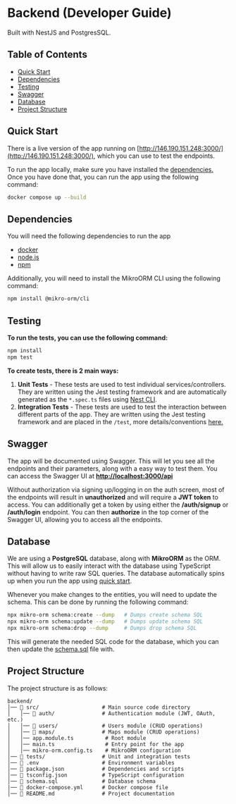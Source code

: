 # Backend (Developer Guide)
Built with NestJS and PostgresSQL. 

## Table of Contents
- [Quick Start](#quick-start)
- [Dependencies](#dependencies)
- [Testing](#testing)
- [Swagger](#swagger)
- [Database](#database)
- [Project Structure](#project-structure)


## Quick Start
There is a live version of the app running on [http://146.190.151.248:3000/](http://146.190.151.248:3000/), which you can use to test the endpoints.

To run the app locally, make sure you have installed the [dependencies.](#dependencies) Once you have done that, you can run the app using the following command:
```bash
docker compose up --build
```


## Dependencies
You will need the following dependencies to run the app
- [docker](https://docs.docker.com/compose/install/)
- [node.js](https://nodejs.org/en/download)
- [npm](https://docs.npmjs.com/downloading-and-installing-node-js-and-npm)

Additionally, you will need to install the MikroORM CLI using the following command:
```bash
npm install @mikro-orm/cli
```


## Testing
**To run the tests, you can use the following command:**
```bash
npm install
npm test
```
**To create tests, there is 2 main ways:**
1. **Unit Tests** - These tests are used to test individual services/controllers. They are written using the Jest testing framework and are automatically generated as the `*.spec.ts` files using [Nest CLI](https://docs.nestjs.com/cli/overview).
2. **Integration Tests** - These tests are used to test the interaction between different parts of the app. They are written using the Jest testing framework and are placed in the `/test`, more details/conventions [here.](https://docs.nestjs.com/fundamentals/testing#end-to-end-testing)


## Swagger
The app will be documented using Swagger. This will let you see all the endpoints and their parameters, along with a easy way to test them. You can access the Swagger UI at
**[http://localhost:3000/api](http://localhost:3000/api)**

Without authorization via signing up/logging in on the auth screen, most of the endpoints will result in **unauthorized** and will require a **JWT token** to access. You can additionally get a token by using either the **/auth/signup** or **/auth/login** endpoint. You can then **authorize** in the top corner of the Swagger UI, allowing you  to access all the endpoints.


## Database
We are using a **PostgreSQL** database, along with **MikroORM** as the ORM. This will allow us to easily interact with the database using TypeScript without having to write raw SQL queries. The database automatically spins up when you run the app using [quick start](#quick-start).

Whenever you make changes to the entities, you will need to update the schema. This can be done by running the following command:
```bash
npx mikro-orm schema:create --dump   # Dumps create schema SQL
npx mikro-orm schema:update --dump   # Dumps update schema SQL
npx mikro-orm schema:drop --dump     # Dumps drop schema SQL
```
This will generate the needed SQL code for the database, which you can then update the [schema.sql](./schema.sql) file with. 


## Project Structure
The project structure is as follows:
```
backend/
│── 📂 src/                    # Main source code directory
│   │── 📂 auth/               # Authentication module (JWT, OAuth, etc.)
│   │── 📂 users/              # Users module (CRUD operations)
│   │── 📂 maps/               # Maps module (CRUD operations)
│   │── app.module.ts          # Root module
│   │── main.ts                # Entry point for the app
│   │── mikro-orm.config.ts    # MikroORM configuration
│── 📂 tests/                  # Unit and integration tests
│── 📜 .env                    # Environment variables
│── 📜 package.json            # Dependencies and scripts
│── 📜 tsconfig.json           # TypeScript configuration
│── 📜 schema.sql              # Database schema
|── 📜 docker-compose.yml      # Docker compose file
│── 📜 README.md               # Project documentation
```

